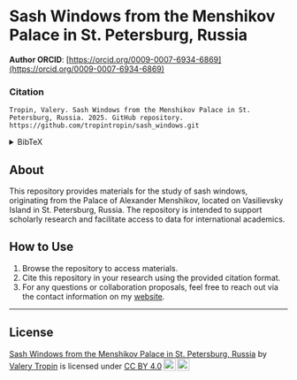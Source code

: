 # Sash Windows from the Menshikov Palace in St. Petersburg, Russia

**Author ORCID**: [https://orcid.org/0009-0007-6934-6869](https://orcid.org/0009-0007-6934-6869)

### Citation
```
Tropin, Valery. Sash Windows from the Menshikov Palace in St. Petersburg, Russia. 2025. GitHub repository. https://github.com/tropintropin/sash_windows.git
```

<details>
  <summary>BibTeX</summary>

```BibTeX
@misc{tropinSashWindowsMenshikov2025,
  author    = {Tropin, Valery},
  title     = {Sash Windows from the {{Menshikov}} Palace in {{St}}. {{Petersburg}}, {{Russia}}},
  year      = {2025},
  howpublished = {\url{https://github.com/tropintropin/sash_windows.git}},
  note      = {GitHub repository}
}
```

</details>

## About
This repository provides materials for the study of sash windows, originating from the Palace of Alexander Menshikov, located on Vasilievsky Island in St. Petersburg, Russia. The repository is intended to support scholarly research and facilitate access to data for international academics.

## How to Use
1. Browse the repository to access materials.
1. Cite this repository in your research using the provided citation format.
3. For any questions or collaboration proposals, feel free to reach out via the contact information on my [website](https://tropin.one).

---

## License
<p xmlns:cc="http://creativecommons.org/ns#" xmlns:dct="http://purl.org/dc/terms/"><a property="dct:title" rel="cc:attributionURL" href="https://github.com/tropintropin/sash_windows.git">Sash Windows from the Menshikov Palace in St. Petersburg, Russia</a> by <a rel="cc:attributionURL dct:creator" property="cc:attributionName" href="https://tropin.one">Valery Tropin</a> is licensed under <a href="https://creativecommons.org/licenses/by/4.0/?ref=chooser-v1" target="_blank" rel="license noopener noreferrer" style="display:inline-block;">CC BY 4.0<img style="height:22px!important;margin-left:3px;vertical-align:text-bottom;" src="https://mirrors.creativecommons.org/presskit/icons/cc.svg?ref=chooser-v1" alt=""><img style="height:22px!important;margin-left:3px;vertical-align:text-bottom;" src="https://mirrors.creativecommons.org/presskit/icons/by.svg?ref=chooser-v1" alt=""></a></p>
